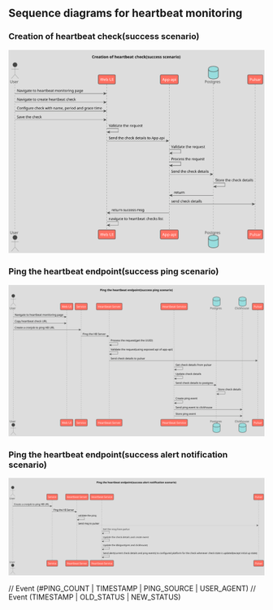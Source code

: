 ## Sequence diagrams for heartbeat monitoring

### Creation of heartbeat check(success scenario)
<!--
@startuml 01_hb_creation
!theme toy
title Creation of heartbeat check(success scenario)
actor User
participant "Web UI"
participant "App-api"
database    Postgres
participant Pulsar
User -> "Web UI" : Navigate to heartbeat monitoring page
User -> "Web UI" : Navigate to create heartbeat check
User -> "Web UI" : Configure check with name, period and grace time
User -> "Web UI" : Save the check
"Web UI" -> "Web UI" : Validate the request
"Web UI" -> "App-api" : Send the check details to App-api
"App-api" -> "App-api" : Validate the request
"App-api" -> "App-api" : Process the request
"App-api" -> Postgres : Send the check details
Postgres -> Postgres : Store the check details
Postgres -> "App-api" : return
"App-api" -> Pulsar : send check details  
"App-api" -> "Web UI" : return success msg
"Web UI" -> "Web UI" : navigate to heartbeat checks list
@enduml
-->
![](01_hb_creation.svg)

### Ping the heartbeat endpoint(success ping scenario)
<!--
@startuml 02_success_ping
!theme toy
title Ping the heartbeat endpoint(success ping scenario)
actor User
participant "Web UI"
participant Service
participant "Heartbeat-Server"
participant "Heartbeat-Service"
database    Postgres
database    Clickhouse
participant Pulsar
User -> "Web UI" : Navigate to heartbeat monitoring page
User -> "Web UI" : Copy heartbeat check URL
User -> Service : Create a cronjob to ping HB URL
Service -> "Heartbeat-Server" : Ping the HB Server
"Heartbeat-Server" -> "Heartbeat-Server" : Process the request(get the UUID)
"Heartbeat-Server" -> "Heartbeat-Server" : Validate the request(using exposed api of app-api)
"Heartbeat-Server" -> Pulsar : Send check details to pulsar
"Heartbeat-Service" -> "Heartbeat-Service" : Get check details from pulsar
"Heartbeat-Service" -> "Heartbeat-Service" : Update check details
"Heartbeat-Service" -> Postgres : Send check details to postgres
Postgres -> Postgres : Store check details
"Heartbeat-Service" -> "Heartbeat-Service" : Create ping event
"Heartbeat-Service" -> Clickhouse : Send ping event to clickhouse
"Heartbeat-Service" -> Clickhouse : Store ping event
@enduml
-->
![](02_success_ping.svg)

### Ping the heartbeat endpoint(success alert notification scenario)
<!--
@startuml 03_success_alert
!theme toy
title Ping the heartbeat endpoint(success alert notification scenario)
actor User
participant "Service"
participant "Heartbeat-Server"
participant "Heartbeat-Service"
participant Pulsar
User -> Service : Create a cronjob to ping HB URL
Service -> "Heartbeat-Server" : Ping the HB Server
"Heartbeat-Server" -> "Heartbeat-Server" : validate the ping
"Heartbeat-Server" -> "Pulsar" : Send msg to pulsar
"Heartbeat-Service" -> "Heartbeat-Service" : Get the msg from pulsar
"Heartbeat-Service" -> "Heartbeat-Service" : Update the check details and create event
"Heartbeat-Service" -> "Heartbeat-Service" : Update the dbs(postgres and clickhouse)
"Heartbeat-Service" -> "Heartbeat-Service" : Send alert(current check details and ping events) to configured platform for the check whenever check state is updated(except initial up state)
@enduml
-->
![](03_success_alert.svg)


// Event (#PING_COUNT | TIMESTAMP | PING_SOURCE | USER_AGENT)
// Event (TIMESTAMP | OLD_STATUS | NEW_STATUS)
